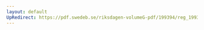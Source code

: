 ```yaml
---
layout: default
UpRedirect: https://pdf.swedeb.se/riksdagen-volumeG-pdf/199394/reg_199394/reg_199394_0346.pdf
---
```

